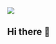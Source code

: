 <img src="https://capsule-render.vercel.app/api?type=wave&color=색상코드&height=10&section=header&text=Hello&fontSize=20" />


## Hi there 👋

<!--
**Sunho12/Sunho12** is a ✨ _special_ ✨ repository because its `README.md` (this file) appears on your GitHub profile.

Here are some ideas to get you started:

- 🔭 I’m currently working on ...
- 🌱 I’m currently learning ...
- 👯 I’m looking to collaborate on ...
- 🤔 I’m looking for help with ...
- 💬 Ask me about ...
- 📫 How to reach me: ...
- 😄 Pronouns: ...
- ⚡ Fun fact: ...
-->
